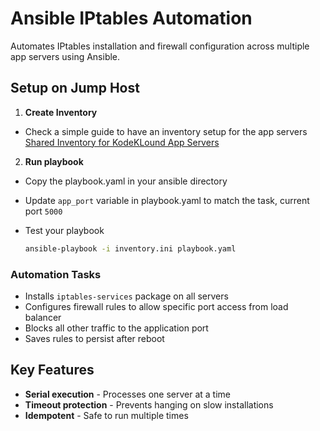 # Ansible IPtables Automation
Automates IPtables installation and firewall configuration across multiple app servers using Ansible.

## Setup on Jump Host

1. **Create Inventory**
- Check a simple guide to have an inventory setup for the app servers
   [Shared Inventory for KodeKLound App Servers](../shared-inventory/README.md)


2. **Run playbook**
- Copy the playbook.yaml in your ansible directory

- Update `app_port` variable in playbook.yaml to match the task, current port `5000`

- Test your playbook
   ```bash
   ansible-playbook -i inventory.ini playbook.yaml
   ```


### Automation Tasks
- Installs `iptables-services` package on all servers
- Configures firewall rules to allow specific port access from load balancer
- Blocks all other traffic to the application port
- Saves rules to persist after reboot

## Key Features

- **Serial execution** - Processes one server at a time
- **Timeout protection** - Prevents hanging on slow installations
- **Idempotent** - Safe to run multiple times